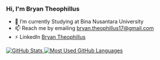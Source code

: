### Hi, I'm Bryan Theophillus
- 🔭 I’m currently Studying at Bina Nusantara University
- 📫 Reach me by emailing bryan.theophillus17@gmail.com
- ⚡ LinkedIn [Bryan Theophillus](https://www.linkedin.com/in/bryan-theophillus/)


<a href="https://github.com/anuraghazra/github-readme-stats">
  <img align="top" src="https://github-readme-stats.vercel.app/api?username=BryanTheophillus&hide=contribs&count_private=true&theme=dark&show_icons=true" alt="GitHub Stats" />
</a>

<a href="https://github.com/anuraghazra/github-readme-stats">
  <img align="top" src="https://github-readme-stats.vercel.app/api/top-langs/?username=BryanTheophillus&count_private=true&theme=dark&show_icons=true&hide=css,java&layout=compact&card_width=270&langs_count=6" alt="Most Used GitHub Languages" />
</a>

